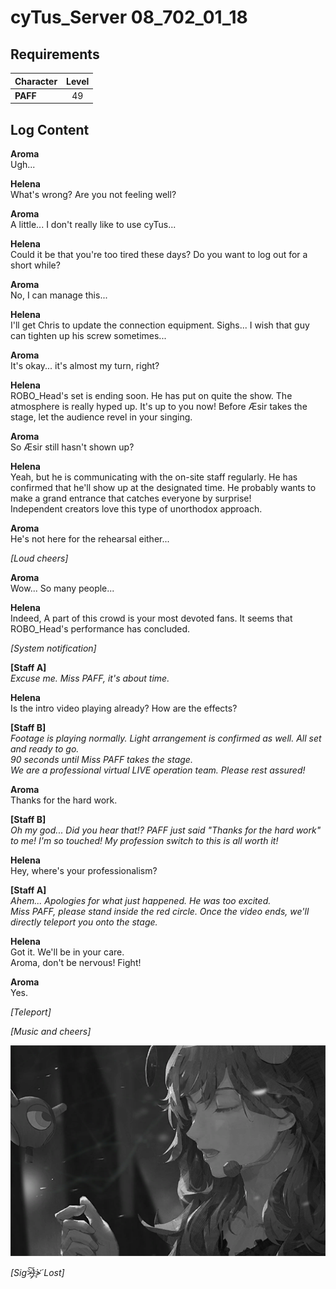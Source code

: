 # cyTus_Server 08_702_01_18
## Requirements
|Character|Level|
|---------|:---:|
|**PAFF** | 49  |

## Log Content
**Aroma**<br>
Ugh...

**Helena**<br>
What's wrong? Are you not feeling well?

**Aroma**<br>
A little... I don't really like to use cyTus...

**Helena**<br>
Could it be that you're too tired these days? Do you want to log out for a short while?

**Aroma**<br>
No, I can manage this...

**Helena**<br>
I'll get Chris to update the connection equipment. Sighs... I wish that guy can tighten up his screw sometimes...

**Aroma**<br>
It's okay... it's almost my turn, right?

**Helena**<br>
ROBO\_Head's set is ending soon. He has put on quite the show. The atmosphere is really hyped up. It's up to you now! Before Æsir takes the stage, let the audience revel in your singing.

**Aroma**<br>
So Æsir still hasn't shown up?

**Helena**<br>
Yeah, but he is communicating with the on\-site staff regularly. He has confirmed that he'll show up at the designated time. He probably wants to make a grand entrance that catches everyone by surprise!<br>
Independent creators love this type of unorthodox approach.

**Aroma**<br>
He's not here for the rehearsal either...

*\[Loud cheers\]*

**Aroma**<br>
Wow... So many people...

**Helena**<br>
Indeed, A part of this crowd is your most devoted fans. It seems that ROBO\_Head's performance has concluded.

*\[System notification\]*

**[Staff A]**<br>
*Excuse me. Miss PAFF, it's about time.*

**Helena**<br>
Is the intro video playing already? How are the effects?

**[Staff B]**<br>
*Footage is playing normally. Light arrangement is confirmed as well. All set and ready to go.<br>
90 seconds until Miss PAFF takes the stage.<br>
We are a professional virtual LIVE operation team. Please rest assured!*

**Aroma**<br>
Thanks for the hard work.

**[Staff B]**<br>
*Oh my god... Did you hear that!? PAFF just said "Thanks for the hard work" to me! I'm so touched! My profession switch to this is all worth it!*

**Helena**<br>
Hey, where's your professionalism?

**[Staff A]**<br>
*Ahem... Apologies for what just happened. He was too excited.<br>
Miss PAFF, please stand inside the red circle. Once the video ends, we'll directly teleport you onto the stage.*

**Helena**<br>
Got it. We'll be in your care.<br>
Aroma, don't be nervous! Fight!

**Aroma**<br>
Yes.

*\[Teleport\]*

*\[Music and cheers\]*

![aos1901.png](./attachments/aos1901.png)

*[Sig>̵̧̀͘͠}̧̀̕҉>̛́ Lost]*